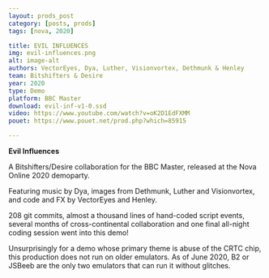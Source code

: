 ```yaml
---
layout: prods_post
category: [posts, prods]
tags: [nova, 2020]

title: EVIL INFLUENCES
img: evil-influences.png
alt: image-alt
authors: VectorEyes, Dya, Luther, Visionvortex, Dethmunk & Henley
team: Bitshifters & Desire
year: 2020
type: Demo
platform: BBC Master
download: evil-inf-v1-0.ssd
video: https://www.youtube.com/watch?v=oK2D1EdFXMM
pouet: https://www.pouet.net/prod.php?which=85915

---
```


**Evil Influences**

A Bitshifters/Desire collaboration for the BBC Master, released at the Nova Online 2020 demoparty.

Featuring music by Dya, images from Dethmunk, Luther and Visionvortex, and code and FX by VectorEyes and Henley.

208 git commits, almost a thousand lines of hand-coded script events, several months of cross-continental collaboration and one final all-night coding session went into this demo!

Unsurprisingly for a demo whose primary theme is abuse of the CRTC chip, this production does not run on older emulators. As of June 2020, B2 or JSBeeb are the only two emulators that can run it without glitches.
